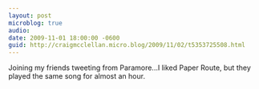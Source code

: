```yaml
---
layout: post
microblog: true
audio: 
date: 2009-11-01 18:00:00 -0600
guid: http://craigmcclellan.micro.blog/2009/11/02/t5353725508.html
---
```

Joining my friends tweeting from Paramore...I liked Paper Route, but they played the same song for almost an hour.
